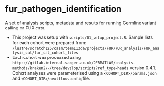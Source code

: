 # fur_pathogen_identification
A set of analysis scripts, metadata and results for running Germline variant calling on FUR cats.
-  This project was setup with `scripts/01_setup_project.R`. Sample lists for each cohort were prepared from:
`/lustre/scratch125/casm/team113da/projects/FUR/FUR_analysis/FUR_analysis_cat/fur_cat_cohort_files`
- Each cohort was processed using `https://gitlab.internal.sanger.ac.uk/DERMATLAS/analysis-methods/kraken2/-/tree/develop/scripts?ref_type=heads` version 0.4.1. Cohort analyses were parameterised using a
`<COHORT_DIR>/params.json` and `<COHORT_DIR>/nextflow.config`file. 
